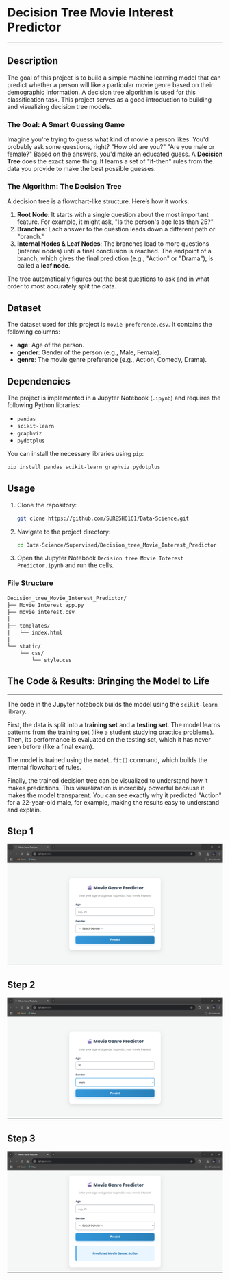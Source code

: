 # Decision Tree Movie Interest Predictor

-----

## Description

The goal of this project is to build a simple machine learning model that can predict whether a person will like a particular movie genre based on their demographic information. A decision tree algorithm is used for this classification task. This project serves as a good introduction to building and visualizing decision tree models.

### The Goal: A Smart Guessing Game

Imagine you're trying to guess what kind of movie a person likes. You'd probably ask some questions, right? "How old are you?" "Are you male or female?" Based on the answers, you'd make an educated guess. A **Decision Tree** does the exact same thing. It learns a set of "if-then" rules from the data you provide to make the best possible guesses.

### The Algorithm: The Decision Tree

A decision tree is a flowchart-like structure. Here’s how it works:

1.  **Root Node**: It starts with a single question about the most important feature. For example, it might ask, "Is the person's age less than 25?"
2.  **Branches**: Each answer to the question leads down a different path or "branch."
3.  **Internal Nodes & Leaf Nodes**: The branches lead to more questions (internal nodes) until a final conclusion is reached. The endpoint of a branch, which gives the final prediction (e.g., "Action" or "Drama"), is called a **leaf node**.

The tree automatically figures out the best questions to ask and in what order to most accurately split the data.

## Dataset

The dataset used for this project is `movie preference.csv`. It contains the following columns:

  * **age**: Age of the person.
  * **gender**: Gender of the person (e.g., Male, Female).
  * **genre**: The movie genre preference (e.g., Action, Comedy, Drama).

## Dependencies

The project is implemented in a Jupyter Notebook (`.ipynb`) and requires the following Python libraries:

  * `pandas`
  * `scikit-learn`
  * `graphviz`
  * `pydotplus`

You can install the necessary libraries using `pip`:

```bash
pip install pandas scikit-learn graphviz pydotplus
```

## Usage

1.  Clone the repository:
    ```bash
    git clone https://github.com/SURESH6161/Data-Science.git
    ```
2.  Navigate to the project directory:
    ```bash
    cd Data-Science/Supervised/Decision_tree_Movie_Interest_Predictor
    ```
3.  Open the Jupyter Notebook `Decision tree Movie Interest Predictor.ipynb` and run the cells.

### File Structure
```
Decision_tree_Movie_Interest_Predictor/
├── Movie_Interest_app.py
├── movie_interest.csv
│
├── templates/
│   └── index.html
│
└── static/
    └── css/
        └── style.css
```  

## The Code & Results: Bringing the Model to Life

-----

The code in the Jupyter notebook builds the model using the `scikit-learn` library.

First, the data is split into a **training set** and a **testing set**. The model learns patterns from the training set (like a student studying practice problems). Then, its performance is evaluated on the testing set, which it has never seen before (like a final exam).

The model is trained using the `model.fit()` command, which builds the internal flowchart of rules.

Finally, the trained decision tree can be visualized to understand how it makes predictions. This visualization is incredibly powerful because it makes the model transparent. You can see exactly why it predicted "Action" for a 22-year-old male, for example, making the results easy to understand and explain.

## Step 1
![General interface](img1.png)
## Step 2
![Filling in the details](img2.png)
## Step 3
![Final predicted result](img3.png)
